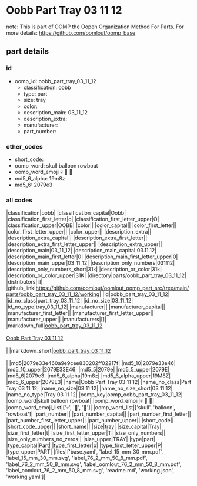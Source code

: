 # Oobb Part Tray 03 11 12  

note: This is part of OOMP the Oopen Organization Method For Parts. For more details: https://github.com/oomlout/oomp_base

##  part details





### id
* oomp_id: oobb_part_tray_03_11_12
  * classification: oobb
  * type: part
  * size: tray
  * color: 
  * description_main: 03_11_12
  * description_extra: 
  * manufacturer: 
  * part_number: 

### other_codes
* short_code: 
* oomp_word: skull balloon rowboat
* oomp_word_emoji :skull: :balloon: :rowboat:
* md5_6_alpha: 19m8z
* md5_6: 2079e3

### all codes 
|classification|oobb|
|classification_capital|Oobb|
|classification_first_letter|o|
|classification_first_letter_upper|O|
|classification_upper|OOBB|
|color||
|color_capital||
|color_first_letter||
|color_first_letter_upper||
|color_upper||
|description_extra||
|description_extra_capital||
|description_extra_first_letter||
|description_extra_first_letter_upper||
|description_extra_upper||
|description_main|03_11_12|
|description_main_capital|03.11.12|
|description_main_first_letter|0|
|description_main_first_letter_upper|0|
|description_main_upper|03_11_12|
|description_only_numbers|031112|
|description_only_numbers_short|31k|
|description_or_color|31k|
|description_or_color_upper|31K|
|directory|parts/oobb_part_tray_03_11_12|
|distributors|[]|
|github_link|https://github.com/oomlout/oomlout_oomp_part_src/tree/main/parts/oobb_part_tray_03_11_12/working|
|id|oobb_part_tray_03_11_12|
|id_no_class|part_tray_03_11_12|
|id_no_size|03_11_12|
|id_no_type|tray_03_11_12|
|manufacturer||
|manufacturer_capital||
|manufacturer_first_letter||
|manufacturer_first_letter_upper||
|manufacturer_upper||
|manufacturers|[]|
|markdown_full|[oobb_part_tray_03_11_12](https://github.com/oomlout/oomlout_oomp_part_src/tree/main/parts/oobb_part_tray_03_11_12/working)<br>[](https://github.com/oomlout/oomlout_oomp_part_src/tree/main/parts/oobb_part_tray_03_11_12/working)<br>[Oobb Part Tray 03 11 12](https://github.com/oomlout/oomlout_oomp_part_src/tree/main/parts/oobb_part_tray_03_11_12/working)<br><br>|
|markdown_short|[oobb_part_tray_03_11_12](https://github.com/oomlout/oomlout_oomp_part_src/tree/main/parts/oobb_part_tray_03_11_12/working)<br><br>|
|md5|2079e33e460a9e9cee830202ff02217f|
|md5_10|2079e33e46|
|md5_10_upper|2079E33E46|
|md5_5|2079e|
|md5_5_upper|2079E|
|md5_6|2079e3|
|md5_6_alpha|19m8z|
|md5_6_alpha_upper|19M8Z|
|md5_6_upper|2079E3|
|name|Oobb Part Tray 03 11 12|
|name_no_class|Part Tray 03 11 12|
|name_no_size|03 11 12|
|name_no_size_short|03 11 12|
|name_no_type|Tray 03 11 12|
|oomp_key|oomp_oobb_part_tray_03_11_12|
|oomp_word|skull balloon rowboat|
|oomp_word_emoji|:skull: :balloon: :rowboat:|
|oomp_word_emoji_list|[':skull:', ':balloon:', ':rowboat:']|
|oomp_word_list|['skull', 'balloon', 'rowboat']|
|part_number||
|part_number_capital||
|part_number_first_letter||
|part_number_first_letter_upper||
|part_number_upper||
|short_code||
|short_code_upper||
|short_name||
|size|tray|
|size_capital|Tray|
|size_first_letter|t|
|size_first_letter_upper|T|
|size_only_numbers||
|size_only_numbers_no_zeros||
|size_upper|TRAY|
|type|part|
|type_capital|Part|
|type_first_letter|p|
|type_first_letter_upper|P|
|type_upper|PART|
|files|['base.yaml', 'label_15_mm_30_mm.pdf', 'label_15_mm_30_mm.svg', 'label_76_2_mm_50_8_mm.pdf', 'label_76_2_mm_50_8_mm.svg', 'label_oomlout_76_2_mm_50_8_mm.pdf', 'label_oomlout_76_2_mm_50_8_mm.svg', 'readme.md', 'working.json', 'working.yaml']|
